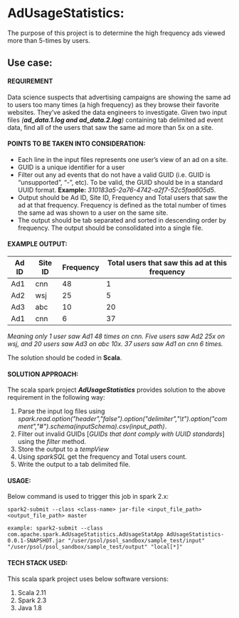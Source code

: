 # AdUsageStatistics:
The purpose of this project is to determine the high frequency ads viewed more than 5-times by users.

## Use case:

#### **REQUIREMENT**

  Data science suspects that advertising campaigns are showing the same ad to users too many times (a high frequency) as they browse their favorite websites.  They’ve asked the data engineers to investigate. Given two input files *(**ad_data.1.log and ad_data.2.log**)* containing tab delimited ad event data, find all of the users that saw the same ad more than 5x on a site.

#### **POINTS TO BE TAKEN INTO CONSIDERATION:**
-	Each line in the input files represents one user’s view of an ad on a site.
-	GUID is a unique identifier for a user
-	Filter out any ad events that do not have a valid GUID (i.e. GUID is “unsupported”, “-”, etc).  To be valid, the GUID should be in a standard UUID format. **Example:** *310183a5-2a76-4742-a2f7-52c5faa605d5*.
-	Output should be Ad ID, Site ID, Frequency and Total users that saw the ad at that frequency. Frequency is defined as the total number of times the same ad was shown to a user on the same site.  
-	The output should be tab separated and sorted in descending order by frequency.  The output should be consolidated into a single file.

#### **EXAMPLE OUTPUT:**


|Ad ID | Site ID | Frequency| Total users that saw this ad at this frequency|
|------|---------|----------|-----------------------------------------------|
|Ad1   |   cnn   | 48       |1                                              | 
|Ad2   |   wsj   | 25       |5                                              |
|Ad3   |   abc   | 10       |20                                             |
|Ad1   |   cnn   | 6        |37                                             |

*Meaning only 1 user saw Ad1 48 times on cnn.  Five users saw Ad2 25x on wsj, and 20 users saw Ad3 on abc 10x.  37 users saw Ad1 on cnn 6 times.*

The solution should be coded in **Scala**.

#### **SOLUTION APPROACH:**
The scala spark project ***AdUsageStatistics*** provides solution to the above requirement in the following way:

1. Parse the input log files using *spark.read.option("header","false").option("delimiter","\t").option("comment","#").schema(inputSchema).csv(input_path)*.
2. Filter out invalid GUIDs [*GUIDs that dont comply with UUID standards*] using the *filter* method.
3. Store the output to a *tempView*
4. Using *sparkSQL* get the frequency and Total users count.
5. Write the output to a tab delimited file.

#### **USAGE:**
Below command is used to trigger this job in spark 2.x:

```
spark2-submit --class <class-name> jar-file <input_file_path> <output_file_path> master
```
 
 
 ```
 example: spark2-submit --class com.apache.spark.AdUsageStatistics.AdUsageStatApp AdUsageStatistics-0.0.1-SNAPSHOT.jar "/user/psol/psol_sandbox/sample_test/input" "/user/psol/psol_sandbox/sample_test/output" "local[*]"
 ```

#### **TECH STACK USED:**
This scala spark project uses below software versions:

1. Scala 2.11
2. Spark 2.3
3. Java 1.8
